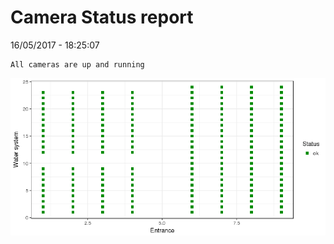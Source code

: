 Camera Status report
================
16/05/2017 - 18:25:07

    All cameras are up and running

![](camreport_files/figure-markdown_github/unnamed-chunk-2-1.png)
